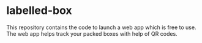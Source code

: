 # labelled-box
This repository contains the code to launch a web app which is free to use. 
The web app helps track your packed boxes with help of QR codes. 

